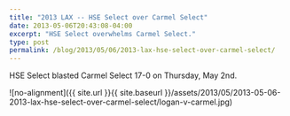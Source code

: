 ```yaml
---
title: "2013 LAX -- HSE Select over Carmel Select"
date: 2013-05-06T20:43:08-04:00
excerpt: "HSE Select overwhelms Carmel Select."
type: post
permalink: /blog/2013/05/06/2013-lax-hse-select-over-carmel-select/
---
```

HSE Select blasted Carmel Select 17-0 on Thursday, May 2nd.

![no-alignment]({{ site.url }}{{ site.baseurl }}/assets/2013/05/2013-05-06-2013-lax-hse-select-over-carmel-select/logan-v-carmel.jpg)
